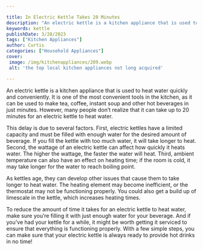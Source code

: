 ```yaml
---

title: In Electric Kettle Takes 20 Minutes
description: "An electric kettle is a kitchen appliance that is used to heat water quickly and conveniently. It is one of the most convenient to...swipe up to find out"
keywords: kettle
publishDate: 3/28/2023
tags: ["Kitchen Appliances"]
author: Curtis
categories: ["Household Appliances"]
cover: 
 image: /img/kitchenappliances/209.webp
 alt: 'the top local kitchen appliances not long acquired'

---
```


An electric kettle is a kitchen appliance that is used to heat water quickly and conveniently. It is one of the most convenient tools in the kitchen, as it can be used to make tea, coffee, instant soup and other hot beverages in just minutes. However, many people don’t realize that it can take up to 20 minutes for an electric kettle to heat water.

This delay is due to several factors. First, electric kettles have a limited capacity and must be filled with enough water for the desired amount of beverage. If you fill the kettle with too much water, it will take longer to heat. Second, the wattage of an electric kettle can affect how quickly it heats water. The higher the wattage, the faster the water will heat. Third, ambient temperature can also have an effect on heating time; if the room is cold, it may take longer for the water to reach boiling point.

As kettles age, they can develop other issues that cause them to take longer to heat water. The heating element may become inefficient, or the thermostat may not be functioning properly. You could also get a build up of limescale in the kettle, which increases heating times.

To reduce the amount of time it takes for an electric kettle to heat water, make sure you’re filling it with just enough water for your beverage. And if you’ve had your kettle for a while, it might be worth getting it serviced to ensure that everything is functioning properly. With a few simple steps, you can make sure that your electric kettle is always ready to provide hot drinks in no time!
